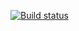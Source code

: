 [![Build status](https://ci.appveyor.com/api/projects/status/h1otcla5kf3m1dou?svg=true)](https://ci.appveyor.com/project/shayu78/ahj-events-1)